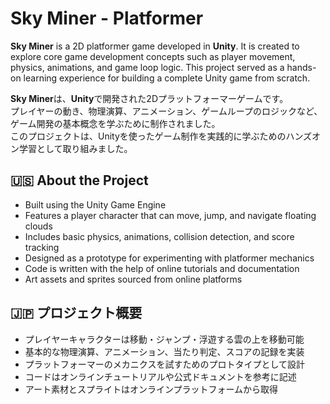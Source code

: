 # Sky Miner - Platformer

**Sky Miner** is a 2D platformer game developed in **Unity**.
It is created to explore core game development concepts such as player movement, physics, animations, and game loop logic. 
This project served as a hands-on learning experience for building a complete Unity game from scratch.

**Sky Miner**は、**Unity**で開発された2Dプラットフォーマーゲームです。  
プレイヤーの動き、物理演算、アニメーション、ゲームループのロジックなど、ゲーム開発の基本概念を学ぶために制作されました。  
このプロジェクトは、Unityを使ったゲーム制作を実践的に学ぶためのハンズオン学習として取り組みました。

## 🇺🇸 About the Project
- Built using the Unity Game Engine 
- Features a player character that can move, jump, and navigate floating clouds
- Includes basic physics, animations, collision detection, and score tracking
- Designed as a prototype for experimenting with platformer mechanics
- Code is written with the help of online tutorials and documentation
- Art assets and sprites sourced from online platforms

## 🇯🇵 プロジェクト概要
- プレイヤーキャラクターは移動・ジャンプ・浮遊する雲の上を移動可能
- 基本的な物理演算、アニメーション、当たり判定、スコアの記録を実装
- プラットフォーマーのメカニクスを試すためのプロトタイプとして設計
- コードはオンラインチュートリアルや公式ドキュメントを参考に記述
- アート素材とスプライトはオンラインプラットフォームから取得
